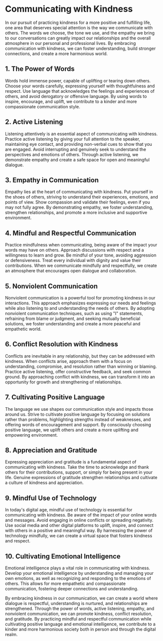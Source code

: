 Communicating with Kindness
======================================

In our pursuit of practicing kindness for a more positive and fulfilling life, one area that deserves special attention is the way we communicate with others. The words we choose, the tone we use, and the empathy we bring to our conversations can greatly impact our relationships and the overall atmosphere in our personal and professional lives. By embracing communication with kindness, we can foster understanding, build stronger connections, and create a more harmonious world.

**1. The Power of Words**
-------------------------

Words hold immense power, capable of uplifting or tearing down others. Choose your words carefully, expressing yourself with thoughtfulness and respect. Use language that acknowledges the feelings and experiences of others, and avoid derogatory or offensive language. By using words to inspire, encourage, and uplift, we contribute to a kinder and more compassionate communication style.

**2. Active Listening**
-----------------------

Listening attentively is an essential aspect of communicating with kindness. Practice active listening by giving your full attention to the speaker, maintaining eye contact, and providing non-verbal cues to show that you are engaged. Avoid interrupting and genuinely seek to understand the perspectives and emotions of others. Through active listening, we demonstrate empathy and create a safe space for open and meaningful dialogue.

**3. Empathy in Communication**
-------------------------------

Empathy lies at the heart of communicating with kindness. Put yourself in the shoes of others, striving to understand their experiences, emotions, and points of view. Show compassion and validate their feelings, even if you may not fully agree. By demonstrating empathy, we foster understanding, strengthen relationships, and promote a more inclusive and supportive environment.

**4. Mindful and Respectful Communication**
-------------------------------------------

Practice mindfulness when communicating, being aware of the impact your words may have on others. Approach discussions with respect and a willingness to learn and grow. Be mindful of your tone, avoiding aggression or defensiveness. Treat every individual with dignity and value their contributions. When we communicate mindfully and respectfully, we create an atmosphere that encourages open dialogue and collaboration.

**5. Nonviolent Communication**
-------------------------------

Nonviolent communication is a powerful tool for promoting kindness in our interactions. This approach emphasizes expressing our needs and feelings while also listening to and understanding the needs of others. By adopting nonviolent communication techniques, such as using "I" statements, refraining from blame or judgment, and seeking mutually beneficial solutions, we foster understanding and create a more peaceful and empathetic world.

**6. Conflict Resolution with Kindness**
----------------------------------------

Conflicts are inevitable in any relationship, but they can be addressed with kindness. When conflicts arise, approach them with a focus on understanding, compromise, and resolution rather than winning or blaming. Practice active listening, offer constructive feedback, and seek common ground. By approaching conflict with kindness, we can transform it into an opportunity for growth and strengthening of relationships.

**7. Cultivating Positive Language**
------------------------------------

The language we use shapes our communication style and impacts those around us. Strive to cultivate positive language by focusing on solutions rather than problems, highlighting strengths instead of weaknesses, and offering words of encouragement and support. By consciously choosing positive language, we uplift others and create a more uplifting and empowering environment.

**8. Appreciation and Gratitude**
---------------------------------

Expressing appreciation and gratitude is a fundamental aspect of communicating with kindness. Take the time to acknowledge and thank others for their contributions, support, or simply for being present in your life. Genuine expressions of gratitude strengthen relationships and cultivate a culture of kindness and appreciation.

**9. Mindful Use of Technology**
--------------------------------

In today's digital age, mindful use of technology is essential for communicating with kindness. Be aware of the impact of your online words and messages. Avoid engaging in online conflicts or spreading negativity. Use social media and other digital platforms to uplift, inspire, and connect with others in a positive and meaningful way. By harnessing the power of technology mindfully, we can create a virtual space that fosters kindness and respect.

**10. Cultivating Emotional Intelligence**
------------------------------------------

Emotional intelligence plays a vital role in communicating with kindness. Develop your emotional intelligence by understanding and managing your own emotions, as well as recognizing and responding to the emotions of others. This allows for more empathetic and compassionate communication, fostering deeper connections and understanding.

By embracing kindness in our communication, we can create a world where dialogue is respectful, understanding is nurtured, and relationships are strengthened. Through the power of words, active listening, empathy, and nonviolent communication, we can promote kindness, conflict resolution, and gratitude. By practicing mindful and respectful communication while cultivating positive language and emotional intelligence, we contribute to a kinder and more harmonious society both in person and through the digital realm.
